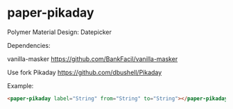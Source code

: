 paper-pikaday
=========

Polymer Material Design: Datepicker

Dependencies:

vanilla-masker
https://github.com/BankFacil/vanilla-masker

Use fork Pikaday
https://github.com/dbushell/Pikaday

Example:

```html
<paper-pikaday label="String" from="String" to="String"></paper-pikaday>
```

